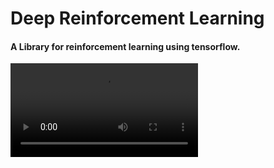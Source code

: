 # Deep Reinforcement Learning
#### A Library for reinforcement learning using tensorflow.

<video src="cartpole/cart_pole_agent/eval/vid0_200.mp4"></video>
